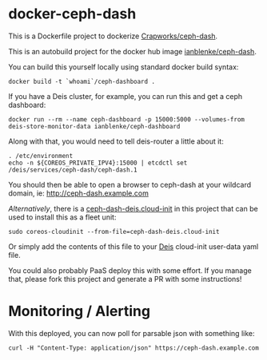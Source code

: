 # docker-ceph-dash

This is a Dockerfile project to dockerize [Crapworks/ceph-dash](https://github.com/Crapworks/ceph-dash).

This is an autobuild project for the docker hub image [ianblenke/ceph-dash](https://registry.hub.docker.com/u/ianblenke/ceph-dash/).

You can build this yourself locally using standard docker build syntax:

	docker build -t `whoami`/ceph-dashboard .

If you have a Deis cluster, for example, you can run this and get a ceph dashboard:

	docker run --rm --name ceph-dashboard -p 15000:5000 --volumes-from deis-store-monitor-data ianblenke/ceph-dashboard

Along with that, you would need to tell deis-router a little about it:

    . /etc/environment
    echo -n ${COREOS_PRIVATE_IPV4}:15000 | etcdctl set /deis/services/ceph-dash/ceph-dash.1

You should then be able to open a browser to ceph-dash at your wildcard domain, ie: http://ceph-dash.example.com

_Alternatively_, there is a [ceph-dash-deis.cloud-init](https://github.com/ianblenke/docker-ceph-dash/blob/master/ceph-dash-deis.cloud-init) in this project that can be used to install this as a fleet unit:

    sudo coreos-cloudinit --from-file=ceph-dash-deis.cloud-init

Or simply add the contents of this file to your [Deis](http://deis.io) cloud-init user-data yaml file.

You could also probably PaaS deploy this with some effort. If you manage that, please fork this project and generate a PR with some instructions!

# Monitoring / Alerting

With this deployed, you can now poll for parsable json with something like:

    curl -H "Content-Type: application/json" https://ceph-dash.example.com

